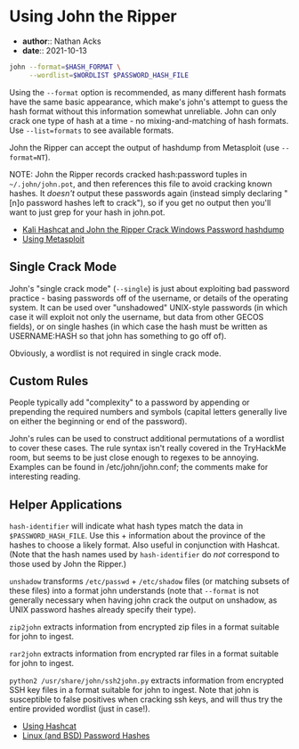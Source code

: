# Using John the Ripper

* **author**:: Nathan Acks
* **date**:: 2021-10-13

```bash
john --format=$HASH_FORMAT \
     --wordlist=$WORDLIST $PASSWORD_HASH_FILE
```

Using the `--format` option is recommended, as many different hash formats have the same basic appearance, which make's john's attempt to guess the hash format without this information somewhat unreliable. John can only crack one type of hash at a time - no mixing-and-matching of hash formats. Use `--list=formats` to see available formats.

John the Ripper can accept the output of hashdump from Metasploit (use `--format=NT`).

NOTE: John the Ripper records cracked hash:password tuples in `~/.john/john.pot`, and then references this file to avoid cracking known hashes. It *doesn't* output these passwords again (instead simply declaring "[n]o password hashes left to crack"), so if you get no output then you'll want to just grep for your hash in john.pot.

* [Kali Hashcat and John the Ripper Crack Windows Password hashdump](https://pentesthacker.com/2020/12/27/kali-hashcat-and-john-the-ripper-crack-windows-password-hashdump/)
* [Using Metasploit](metasploit.md)

## Single Crack Mode

John's "single crack mode" (`--single`) is just about exploiting bad password practice - basing passwords off of the username, or details of the operating system. It can be used over "unshadowed" UNIX-style passwords (in which case it will exploit not only the username, but data from other GECOS fields), or on single hashes (in which case the hash must be written as USERNAME:HASH so that john has something to go off of).

Obviously, a wordlist is not required in single crack mode.

## Custom Rules

People typically add "complexity" to a password by appending or prepending the required numbers and symbols (capital letters generally live on either the beginning or end of the password).

John's rules can be used to construct additional permutations of a wordlist to cover these cases. The rule syntax isn't really covered in the TryHackMe room, but seems to be just close enough to regexes to be annoying. Examples can be found in /etc/john/john.conf; the comments make for interesting reading.

## Helper Applications

`hash-identifier` will indicate what hash types match the data in `$PASSWORD_HASH_FILE`. Use this + information about the province of the hashes to choose a likely format. Also useful in conjunction with Hashcat. (Note that the hash names used by `hash-identifier` do *not* correspond to those used by John the Ripper.)

`unshadow` transforms `/etc/passwd` + `/etc/shadow` files (or matching subsets of these files) into a format john understands (note that `--format` is not generally necessary when having john crack the output on unshadow, as UNIX password hashes already specify their type).

`zip2john` extracts information from encrypted zip files in a format suitable for john to ingest.

`rar2john` extracts information from encrypted rar files in a format suitable for john to ingest.

`python2 /usr/share/john/ssh2john.py` extracts information from encrypted SSH key files in a format suitable for john to ingest. Note that john is susceptible to false positives when cracking ssh keys, and will thus try the entire provided wordlist (just in case!).

* [Using Hashcat](hashcat.md)
* [Linux (and BSD) Password Hashes](linux-and-bsd-password-hashes.md)
